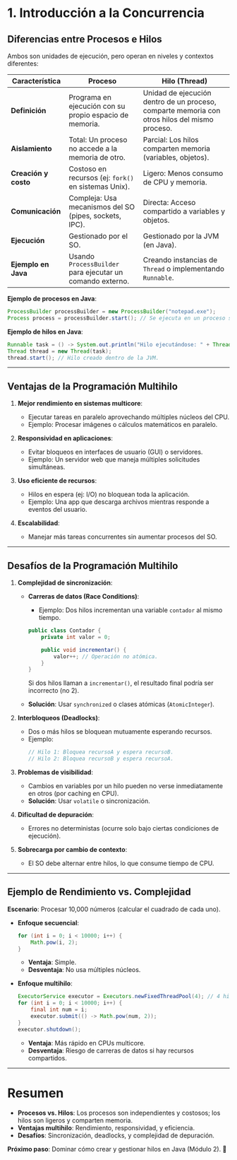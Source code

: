 # **1. Introducción a la Concurrencia**

## **Diferencias entre Procesos e Hilos**

Ambos son unidades de ejecución, pero operan en niveles y
contextos diferentes:

| **Característica**   | **Proceso**                                               | **Hilo (Thread)**                                                                             |
| -------------------- | --------------------------------------------------------- | --------------------------------------------------------------------------------------------- |
| **Definición**       | Programa en ejecución con su propio espacio de memoria.   | Unidad de ejecución dentro de un proceso, comparte memoria con otros hilos del mismo proceso. |
| **Aislamiento**      | Total: Un proceso no accede a la memoria de otro.         | Parcial: Los hilos comparten memoria (variables, objetos).                                    |
| **Creación y costo** | Costoso en recursos (ej: `fork()` en sistemas Unix).      | Ligero: Menos consumo de CPU y memoria.                                                       |
| **Comunicación**     | Compleja: Usa mecanismos del SO (pipes, sockets, IPC).    | Directa: Acceso compartido a variables y objetos.                                             |
| **Ejecución**        | Gestionado por el SO.                                     | Gestionado por la JVM (en Java).                                                              |
| **Ejemplo en Java**  | Usando `ProcessBuilder` para ejecutar un comando externo. | Creando instancias de `Thread` o implementando `Runnable`.                                    |

**Ejemplo de procesos en Java**:

```java
ProcessBuilder processBuilder = new ProcessBuilder("notepad.exe");
Process process = processBuilder.start(); // Se ejecuta en un proceso separado del SO.
```

**Ejemplo de hilos en Java**:

```java
Runnable task = () -> System.out.println("Hilo ejecutándose: " + Thread.currentThread().getName());
Thread thread = new Thread(task);
thread.start(); // Hilo creado dentro de la JVM.
```

---

## **Ventajas de la Programación Multihilo**

1. **Mejor rendimiento en sistemas multicore**:

   - Ejecutar tareas en paralelo aprovechando múltiples
     núcleos del CPU.
   - Ejemplo: Procesar imágenes o cálculos matemáticos en
     paralelo.

2. **Responsividad en aplicaciones**:

   - Evitar bloqueos en interfaces de usuario (GUI) o
     servidores.
   - Ejemplo: Un servidor web que maneja múltiples
     solicitudes simultáneas.

3. **Uso eficiente de recursos**:

   - Hilos en espera (ej: I/O) no bloquean toda la
     aplicación.
   - Ejemplo: Una app que descarga archivos mientras
     responde a eventos del usuario.

4. **Escalabilidad**:
   - Manejar más tareas concurrentes sin aumentar
     procesos del SO.

---

## **Desafíos de la Programación Multihilo**

1. **Complejidad de sincronización**:

   - **Carreras de datos (Race Conditions)**:

     - Ejemplo: Dos hilos incrementan una variable
       `contador` al mismo tiempo.

     ```java
     public class Contador {
         private int valor = 0;

         public void incrementar() {
             valor++; // Operación no atómica.
         }
     }
     ```

     Si dos hilos llaman a `incrementar()`, el resultado
     final podría ser incorrecto (no 2).

   - **Solución**: Usar `synchronized` o clases atómicas
     (`AtomicInteger`).

2. **Interbloqueos (Deadlocks)**:

   - Dos o más hilos se bloquean mutuamente esperando
     recursos.
   - Ejemplo:
     ```java
     // Hilo 1: Bloquea recursoA y espera recursoB.
     // Hilo 2: Bloquea recursoB y espera recursoA.
     ```

3. **Problemas de visibilidad**:

   - Cambios en variables por un hilo pueden no verse
     inmediatamente en otros (por caching en CPU).
   - **Solución**: Usar `volatile` o sincronización.

4. **Dificultad de depuración**:

   - Errores no deterministas (ocurre solo bajo ciertas
     condiciones de ejecución).

5. **Sobrecarga por cambio de contexto**:
   - El SO debe alternar entre hilos, lo que consume
     tiempo de CPU.

---

## **Ejemplo de Rendimiento vs. Complejidad**

**Escenario**: Procesar 10,000 números (calcular el
cuadrado de cada uno).

- **Enfoque secuencial**:

  ```java
  for (int i = 0; i < 10000; i++) {
      Math.pow(i, 2);
  }
  ```

  - **Ventaja**: Simple.
  - **Desventaja**: No usa múltiples núcleos.

- **Enfoque multihilo**:
  ```java
  ExecutorService executor = Executors.newFixedThreadPool(4); // 4 hilos.
  for (int i = 0; i < 10000; i++) {
      final int num = i;
      executor.submit(() -> Math.pow(num, 2));
  }
  executor.shutdown();
  ```
  - **Ventaja**: Más rápido en CPUs multicore.
  - **Desventaja**: Riesgo de carreras de datos si hay
    recursos compartidos.

---

# **Resumen**

- **Procesos vs. Hilos**: Los procesos son
  independientes y costosos; los hilos son ligeros y
  comparten memoria.
- **Ventajas multihilo**: Rendimiento, responsividad, y
  eficiencia.
- **Desafíos**: Sincronización, deadlocks, y complejidad
  de depuración.

**Próximo paso**: Dominar cómo crear y gestionar hilos en
Java (Módulo 2). 🧠
